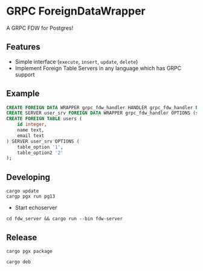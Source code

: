 # GRPC ForeignDataWrapper

A GRPC FDW for Postgres!

## Features

* Simple interface (`execute`, `insert`, `update`, `delete`)
* Implement Foreign Table Servers in any language which has GRPC support

## Example

```sql
CREATE FOREIGN DATA WRAPPER grpc_fdw_handler HANDLER grpc_fdw_handler NO VALIDATOR;
CREATE SERVER user_srv FOREIGN DATA WRAPPER grpc_fdw_handler OPTIONS (server_uri 'http://[::1]:50051');
CREATE FOREIGN TABLE users (
    id integer,
    name text,
    email text
) SERVER user_srv OPTIONS (
    table_option '1',
    table_option2 '2'
);
```

## Developing
```
cargo update
cargp pgx run pg13
```

* Start echoserver

```
cd fdw_server && cargo run --bin fdw-server
```

## Release
```
cargo pgx package

cargo deb
```

